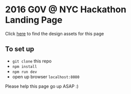 # 2016 G0V @ NYC Hackathon Landing Page

Click [here](https://www.dropbox.com/sh/g100rqg9bu9xpm8/AACjCA01Ywf9pDVQnHjlS9TRa?dl=0) to find the design assets for this page

## To set up
- `git clone` this repo
- `npm install`
- `npm run dev`
- open up browser `localhost:8080`

Please help this page go up ASAP :)

